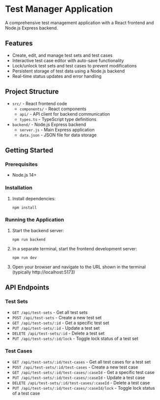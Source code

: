 # Test Manager Application

A comprehensive test management application with a React frontend and Node.js Express backend.

## Features

- Create, edit, and manage test sets and test cases
- Interactive test case editor with auto-save functionality
- Lock/unlock test sets and test cases to prevent modifications
- Persistent storage of test data using a Node.js backend
- Real-time status updates and error handling

## Project Structure

- `src/` - React frontend code
  - `components/` - React components
  - `api/` - API client for backend communication
  - `types.ts` - TypeScript type definitions
- `backend/` - Node.js Express backend
  - `server.js` - Main Express application
  - `data.json` - JSON file for data storage

## Getting Started

### Prerequisites

- Node.js 14+

### Installation

1. Install dependencies:
   ```
   npm install
   ```

### Running the Application

1. Start the backend server:
   ```
   npm run backend
   ```

2. In a separate terminal, start the frontend development server:
   ```
   npm run dev
   ```

3. Open your browser and navigate to the URL shown in the terminal (typically http://localhost:5173)

## API Endpoints

### Test Sets

- `GET /api/test-sets` - Get all test sets
- `POST /api/test-sets` - Create a new test set
- `GET /api/test-sets/:id` - Get a specific test set
- `PUT /api/test-sets/:id` - Update a test set
- `DELETE /api/test-sets/:id` - Delete a test set
- `PUT /api/test-sets/:id/lock` - Toggle lock status of a test set

### Test Cases

- `GET /api/test-sets/:id/test-cases` - Get all test cases for a test set
- `POST /api/test-sets/:id/test-cases` - Create a new test case
- `GET /api/test-sets/:id/test-cases/:caseId` - Get a specific test case
- `PUT /api/test-sets/:id/test-cases/:caseId` - Update a test case
- `DELETE /api/test-sets/:id/test-cases/:caseId` - Delete a test case
- `PUT /api/test-sets/:id/test-cases/:caseId/lock` - Toggle lock status of a test case
